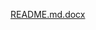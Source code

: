 [README.md.docx](https://github.com/GoutamVerma/Numerical-Analyst-Design/files/6770926/README.md.docx)

